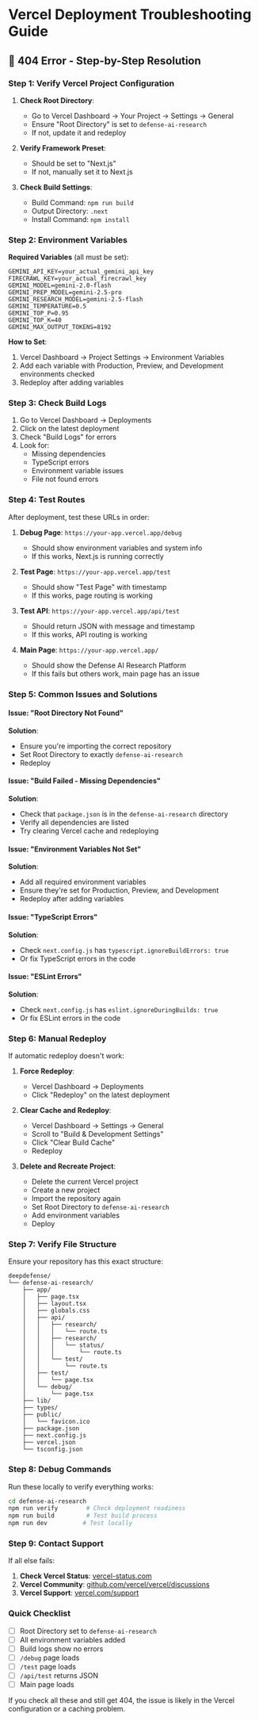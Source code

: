# Vercel Deployment Troubleshooting Guide

## 🚨 404 Error - Step-by-Step Resolution

### Step 1: Verify Vercel Project Configuration

1. **Check Root Directory**:
   - Go to Vercel Dashboard → Your Project → Settings → General
   - Ensure "Root Directory" is set to `defense-ai-research`
   - If not, update it and redeploy

2. **Verify Framework Preset**:
   - Should be set to "Next.js"
   - If not, manually set it to Next.js

3. **Check Build Settings**:
   - Build Command: `npm run build`
   - Output Directory: `.next`
   - Install Command: `npm install`

### Step 2: Environment Variables

**Required Variables** (all must be set):
```
GEMINI_API_KEY=your_actual_gemini_api_key
FIRECRAWL_KEY=your_actual_firecrawl_key
GEMINI_MODEL=gemini-2.0-flash
GEMINI_PREP_MODEL=gemini-2.5-pro
GEMINI_RESEARCH_MODEL=gemini-2.5-flash
GEMINI_TEMPERATURE=0.5
GEMINI_TOP_P=0.95
GEMINI_TOP_K=40
GEMINI_MAX_OUTPUT_TOKENS=8192
```

**How to Set**:
1. Vercel Dashboard → Project Settings → Environment Variables
2. Add each variable with Production, Preview, and Development environments checked
3. Redeploy after adding variables

### Step 3: Check Build Logs

1. Go to Vercel Dashboard → Deployments
2. Click on the latest deployment
3. Check "Build Logs" for errors
4. Look for:
   - Missing dependencies
   - TypeScript errors
   - Environment variable issues
   - File not found errors

### Step 4: Test Routes

After deployment, test these URLs in order:

1. **Debug Page**: `https://your-app.vercel.app/debug`
   - Should show environment variables and system info
   - If this works, Next.js is running correctly

2. **Test Page**: `https://your-app.vercel.app/test`
   - Should show "Test Page" with timestamp
   - If this works, page routing is working

3. **Test API**: `https://your-app.vercel.app/api/test`
   - Should return JSON with message and timestamp
   - If this works, API routing is working

4. **Main Page**: `https://your-app.vercel.app/`
   - Should show the Defense AI Research Platform
   - If this fails but others work, main page has an issue

### Step 5: Common Issues and Solutions

#### Issue: "Root Directory Not Found"
**Solution**: 
- Ensure you're importing the correct repository
- Set Root Directory to exactly `defense-ai-research`
- Redeploy

#### Issue: "Build Failed - Missing Dependencies"
**Solution**:
- Check that `package.json` is in the `defense-ai-research` directory
- Verify all dependencies are listed
- Try clearing Vercel cache and redeploying

#### Issue: "Environment Variables Not Set"
**Solution**:
- Add all required environment variables
- Ensure they're set for Production, Preview, and Development
- Redeploy after adding variables

#### Issue: "TypeScript Errors"
**Solution**:
- Check `next.config.js` has `typescript.ignoreBuildErrors: true`
- Or fix TypeScript errors in the code

#### Issue: "ESLint Errors"
**Solution**:
- Check `next.config.js` has `eslint.ignoreDuringBuilds: true`
- Or fix ESLint errors in the code

### Step 6: Manual Redeploy

If automatic redeploy doesn't work:

1. **Force Redeploy**:
   - Vercel Dashboard → Deployments
   - Click "Redeploy" on the latest deployment

2. **Clear Cache and Redeploy**:
   - Vercel Dashboard → Settings → General
   - Scroll to "Build & Development Settings"
   - Click "Clear Build Cache"
   - Redeploy

3. **Delete and Recreate Project**:
   - Delete the current Vercel project
   - Create a new project
   - Import the repository again
   - Set Root Directory to `defense-ai-research`
   - Add environment variables
   - Deploy

### Step 7: Verify File Structure

Ensure your repository has this exact structure:
```
deepdefense/
└── defense-ai-research/
    ├── app/
    │   ├── page.tsx
    │   ├── layout.tsx
    │   ├── globals.css
    │   ├── api/
    │   │   ├── research/
    │   │   │   └── route.ts
    │   │   ├── research/
    │   │   │   └── status/
    │   │   │       └── route.ts
    │   │   └── test/
    │   │       └── route.ts
    │   ├── test/
    │   │   └── page.tsx
    │   └── debug/
    │       └── page.tsx
    ├── lib/
    ├── types/
    ├── public/
    │   └── favicon.ico
    ├── package.json
    ├── next.config.js
    ├── vercel.json
    └── tsconfig.json
```

### Step 8: Debug Commands

Run these locally to verify everything works:

```bash
cd defense-ai-research
npm run verify        # Check deployment readiness
npm run build         # Test build process
npm run dev          # Test locally
```

### Step 9: Contact Support

If all else fails:

1. **Check Vercel Status**: [vercel-status.com](https://vercel-status.com)
2. **Vercel Community**: [github.com/vercel/vercel/discussions](https://github.com/vercel/vercel/discussions)
3. **Vercel Support**: [vercel.com/support](https://vercel.com/support)

### Quick Checklist

- [ ] Root Directory set to `defense-ai-research`
- [ ] All environment variables added
- [ ] Build logs show no errors
- [ ] `/debug` page loads
- [ ] `/test` page loads
- [ ] `/api/test` returns JSON
- [ ] Main page loads

If you check all these and still get 404, the issue is likely in the Vercel configuration or a caching problem. 